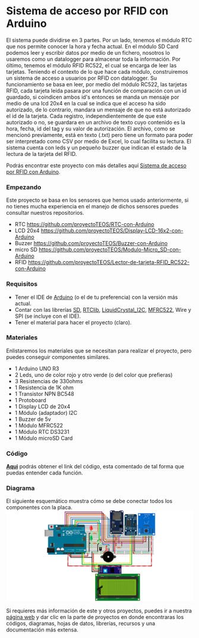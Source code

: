# Sistema de acceso por RFID con Arduino
El sistema puede dividirse en 3 partes. Por un lado, tenemos el módulo RTC que nos permite conocer la hora y fecha actual. En el módulo 
SD Card podemos leer y escribir datos por medio de un fichero, nosotros lo usaremos como un datalogger para almacenar toda la información. 
Por óltimo, tenemos el módulo RFID RC522, el cual se encarga de leer las tarjetas. Teniendo el contexto de lo que hace cada módulo, 
construiremos un sistema de acceso a usuarios por RFID con datalogger. Su funcionamiento se basa en leer, por medio del módulo RC522, 
las tarjetas RFID, cada tarjeta leída pasara por una función de comparación con un id guardado, si coindicen ambos id's entonces se manda 
un mensaje por medio de una lcd 20x4 en la cual se indica que el acceso ha sido autorizado, de lo contrario, mandara un mensaje de que no 
está autorizado el id de la tarjeta. Cada registro, independientemente de que este autorizado o no, se guardara en un archivo de texto cuyo 
contenido es la hora, fecha, id del tag y su valor de autorización. El archivo, como se mencionó previamente, está en texto (.txt) pero tiene
un formato para poder ser interpretado como CSV por medio de Excel, lo cual facilita su lectura.  El sistema cuenta con leds y un pequeño 
buzzer que indican el estado de la lectura de la tarjeta del RFID.

Podrás encontrar este proyecto con más detalles aquí [Sistema de acceso por RFID con Arduino](https://www.proyecto-teos.com/sistema-de-acceso-por-rfid-con-arduino).


### Empezando
Este proyecto se basa en los sensores que hemos usado anteriormente, si no tienes mucha experiencia en el manejo de dichos sensores puedes consultar nuestros repositorios.

- RTC https://github.com/proyectoTEOS/RTC-con-Arduino
- LCD 20x4 https://github.com/proyectoTEOS/Display-LCD-16x2-con-Arduino
- Buzzer https://github.com/proyectoTEOS/Buzzer-con-Arduino
- micro SD https://github.com/proyectoTEOS/Modulo-Micro_SD-con-Arduino
- RFID https://github.com/proyectoTEOS/Lector-de-tarjeta-RFID_RC522-con-Arduino 


### Requisitos
- Tener el IDE de [Arduino](https://www.arduino.cc/en/Main/Software) (o el de tu preferencia) con la versión más actual.
- Contar con las librerías [SD](https://github.com/arduino-libraries/SD), [RTClib](https://github.com/adafruit/RTClib/), [LiquidCrystal_I2C](https://github.com/fdebrabander/Arduino-LiquidCrystal-I2C-library), [MFRC522](https://github.com/miguelbalboa/rfid), Wire y SPI (se incluye con el IDE).
- Tener el material para hacer el proyecto (claro).


### Materiales
Enlistaremos los materiales que se necesitan para realizar el proyecto, pero puedes conseguir componentes similares.
- 1 Arduino UNO R3
- 2 Leds, uno de color rojo y otro verde (o del color que prefieras)
- 3 Resistencias de 330ohms
- 1 Resistencia de 1K ohm
- 1 Transistor NPN BC548
- 1 Protoboard
- 1 Display LCD de 20x4
- 1 Módulo (adaptador) I2C
- 1 Buzzer de 5v
- 1 Módulo MFRC522
- 1 Módulo RTC DS3231
- 1 Módulo microSD Card


### Código
**[Aqui](https://github.com/proyectoTEOS/Sistema-de-acceso-por-RFID-con-Arduino/blob/master/Sistema-de-acceso-por-RFID-con-Arduino.ino)** podrás obtener el link del código, esta comentado de tal forma que puedas entender cada función.


### Diagrama
El siguiente esquemático muestra cómo se debe conectar todos los componentes con la placa.
![](/resources/sistema-de-acceso-por-rfid-con-arduino-diagrama1.jpg)

Si requieres más información de este y otros proyectos, puedes ir a nuestra [página web](https://www.proyecto-teos.com) y dar clic en la parte de proyectos en donde encontraras los códigos, diagramas, hojas de datos, librerías, recursos y una documentación más extensa.